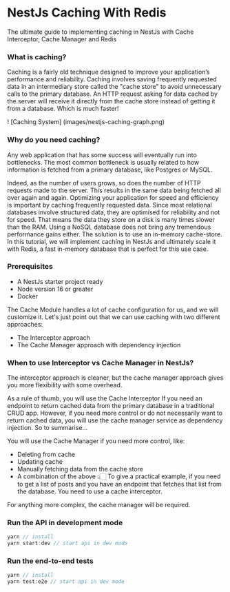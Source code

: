 # NestJs Caching With Redis

The ultimate guide to implementing caching in NestJs with Cache Interceptor, Cache Manager and Redis

### What is caching?
Caching is a fairly old technique designed to improve your application’s performance and reliability.
Caching involves saving frequently requested data in an intermediary store called the "cache store" to avoid unnecessary calls to the primary database.
An HTTP request asking for data cached by the server will receive it directly from the cache store instead of getting it from a database. Which is much faster!

! [Caching System] (images/nestjs-caching-graph.png)

### Why do you need caching?
Any web application that has some success will eventually run into bottlenecks. The most common bottleneck is usually related to how information is fetched from a primary database, like Postgres or MySQL.

Indeed, as the number of users grows, so does the number of HTTP requests made to the server. This results in the same data being fetched all over again and again. Optimizing your application for speed and efficiency is important by caching frequently requested data.
Since most relational databases involve structured data, they are optimised for reliability and not for speed. That means the data they store on a disk is many times slower than the RAM. Using a NoSQL database does not bring any tremendous performance gains either.
The solution is to use an in-memory cache-store.
In this tutorial, we will implement caching in NestJs and ultimately scale it with Redis, a fast in-memory database that is perfect for this use case.

### Prerequisites
- A NestJs starter project ready
- Node version 16 or greater
- Docker


The Cache Module handles a lot of cache configuration for us, and we will customize it. Let's just point out that we can use caching with two different approaches:
- The Interceptor approach
- The Cache Manager approach with dependency injection

### When to use Interceptor vs Cache Manager in NestJs?
The interceptor approach is cleaner, but the cache manager approach gives you more flexibility with some overhead.

As a rule of thumb, you will use the Cache Interceptor If you need an endpoint to return cached data from the primary database in a traditional CRUD app.
However, if you need more control or do not necessarily want to return cached data, you will use the cache manager service as dependency injection.
So to summarise...

You will use the Cache Manager if you need more control, like:
- Deleting from cache
- Updating cache
- Manually fetching data from the cache store
- A combination of the above 👆🏻
To give a practical example, if you need to get a list of posts and you have an endpoint that fetches that list from the database. You need to use a cache interceptor.

For anything more complex, the cache manager will be required.



### Run the API in development mode
```javascript
yarn // install
yarn start:dev // start api in dev mode
```

### Run the end-to-end tests
```javascript
yarn // install
yarn test:e2e // start api in dev mode
```
